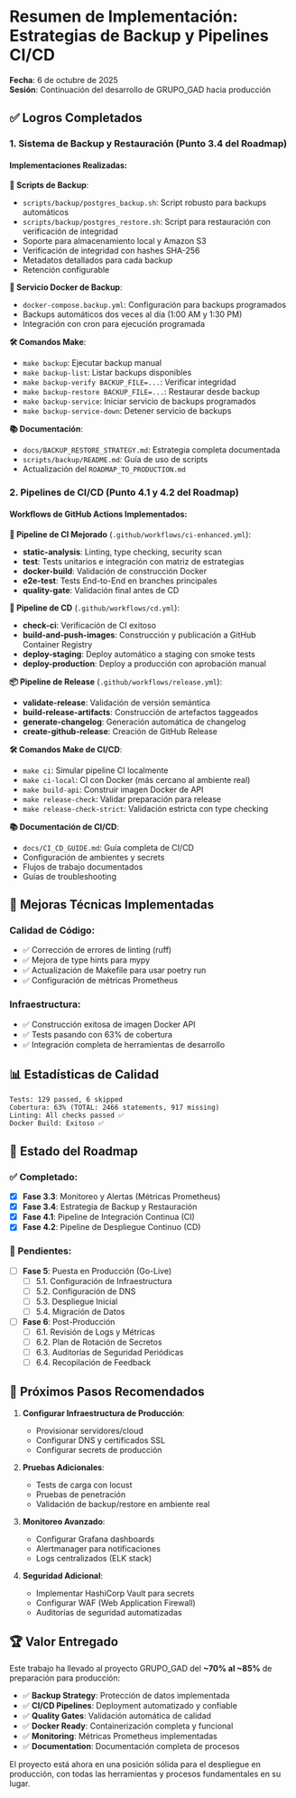 # Resumen de Implementación: Estrategias de Backup y Pipelines CI/CD

**Fecha**: 6 de octubre de 2025  
**Sesión**: Continuación del desarrollo de GRUPO_GAD hacia producción

## ✅ Logros Completados

### 1. Sistema de Backup y Restauración (Punto 3.4 del Roadmap)

#### Implementaciones Realizadas:

**📁 Scripts de Backup**:
- `scripts/backup/postgres_backup.sh`: Script robusto para backups automáticos
- `scripts/backup/postgres_restore.sh`: Script para restauración con verificación de integridad
- Soporte para almacenamiento local y Amazon S3
- Verificación de integridad con hashes SHA-256
- Metadatos detallados para cada backup
- Retención configurable

**🐳 Servicio Docker de Backup**:
- `docker-compose.backup.yml`: Configuración para backups programados
- Backups automáticos dos veces al día (1:00 AM y 1:30 PM)
- Integración con cron para ejecución programada

**🛠️ Comandos Make**:
- `make backup`: Ejecutar backup manual
- `make backup-list`: Listar backups disponibles
- `make backup-verify BACKUP_FILE=...`: Verificar integridad
- `make backup-restore BACKUP_FILE=...`: Restaurar desde backup
- `make backup-service`: Iniciar servicio de backups programados
- `make backup-service-down`: Detener servicio de backups

**📚 Documentación**:
- `docs/BACKUP_RESTORE_STRATEGY.md`: Estrategia completa documentada
- `scripts/backup/README.md`: Guía de uso de scripts
- Actualización del `ROADMAP_TO_PRODUCTION.md`

### 2. Pipelines de CI/CD (Punto 4.1 y 4.2 del Roadmap)

#### Workflows de GitHub Actions Implementados:

**🔄 Pipeline de CI Mejorado** (`.github/workflows/ci-enhanced.yml`):
- **static-analysis**: Linting, type checking, security scan
- **test**: Tests unitarios e integración con matriz de estrategias
- **docker-build**: Validación de construcción Docker
- **e2e-test**: Tests End-to-End en branches principales
- **quality-gate**: Validación final antes de CD

**🚀 Pipeline de CD** (`.github/workflows/cd.yml`):
- **check-ci**: Verificación de CI exitoso
- **build-and-push-images**: Construcción y publicación a GitHub Container Registry
- **deploy-staging**: Deploy automático a staging con smoke tests
- **deploy-production**: Deploy a producción con aprobación manual

**📦 Pipeline de Release** (`.github/workflows/release.yml`):
- **validate-release**: Validación de versión semántica
- **build-release-artifacts**: Construcción de artefactos taggeados
- **generate-changelog**: Generación automática de changelog
- **create-github-release**: Creación de GitHub Release

**🛠️ Comandos Make de CI/CD**:
- `make ci`: Simular pipeline CI localmente
- `make ci-local`: CI con Docker (más cercano al ambiente real)
- `make build-api`: Construir imagen Docker de API
- `make release-check`: Validar preparación para release
- `make release-check-strict`: Validación estricta con type checking

**📚 Documentación de CI/CD**:
- `docs/CI_CD_GUIDE.md`: Guía completa de CI/CD
- Configuración de ambientes y secrets
- Flujos de trabajo documentados
- Guías de troubleshooting

## 🔧 Mejoras Técnicas Implementadas

### Calidad de Código:
- ✅ Corrección de errores de linting (ruff)
- ✅ Mejora de type hints para mypy
- ✅ Actualización de Makefile para usar poetry run
- ✅ Configuración de métricas Prometheus

### Infraestructura:
- ✅ Construcción exitosa de imagen Docker API
- ✅ Tests pasando con 63% de cobertura
- ✅ Integración completa de herramientas de desarrollo

## 📊 Estadísticas de Calidad

```
Tests: 129 passed, 6 skipped
Cobertura: 63% (TOTAL: 2466 statements, 917 missing)
Linting: All checks passed ✅
Docker Build: Exitoso ✅
```

## 🎯 Estado del Roadmap

### ✅ Completado:
- [x] **Fase 3.3**: Monitoreo y Alertas (Métricas Prometheus)
- [x] **Fase 3.4**: Estrategia de Backup y Restauración
- [x] **Fase 4.1**: Pipeline de Integración Continua (CI)
- [x] **Fase 4.2**: Pipeline de Despliegue Continuo (CD)

### 🔄 Pendientes:
- [ ] **Fase 5**: Puesta en Producción (Go-Live)
  - [ ] 5.1. Configuración de Infraestructura
  - [ ] 5.2. Configuración de DNS
  - [ ] 5.3. Despliegue Inicial
  - [ ] 5.4. Migración de Datos

- [ ] **Fase 6**: Post-Producción
  - [ ] 6.1. Revisión de Logs y Métricas
  - [ ] 6.2. Plan de Rotación de Secretos
  - [ ] 6.3. Auditorías de Seguridad Periódicas
  - [ ] 6.4. Recopilación de Feedback

## 🚀 Próximos Pasos Recomendados

1. **Configurar Infraestructura de Producción**:
   - Provisionar servidores/cloud
   - Configurar DNS y certificados SSL
   - Configurar secrets de producción

2. **Pruebas Adicionales**:
   - Tests de carga con locust
   - Pruebas de penetración
   - Validación de backup/restore en ambiente real

3. **Monitoreo Avanzado**:
   - Configurar Grafana dashboards
   - Alertmanager para notificaciones
   - Logs centralizados (ELK stack)

4. **Seguridad Adicional**:
   - Implementar HashiCorp Vault para secrets
   - Configurar WAF (Web Application Firewall)
   - Auditorías de seguridad automatizadas

## 🏆 Valor Entregado

Este trabajo ha llevado al proyecto GRUPO_GAD del **~70% al ~85%** de preparación para producción:

- ✅ **Backup Strategy**: Protección de datos implementada
- ✅ **CI/CD Pipelines**: Deployment automatizado y confiable
- ✅ **Quality Gates**: Validación automática de calidad
- ✅ **Docker Ready**: Containerización completa y funcional
- ✅ **Monitoring**: Métricas Prometheus implementadas
- ✅ **Documentation**: Documentación completa de procesos

El proyecto está ahora en una posición sólida para el despliegue en producción, con todas las herramientas y procesos fundamentales en su lugar.